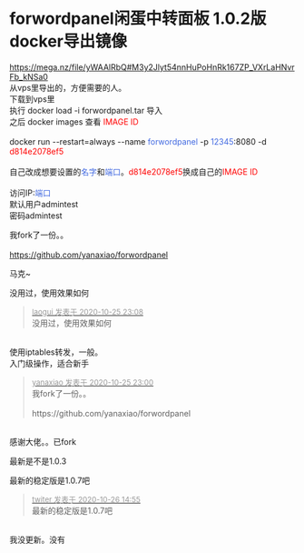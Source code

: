 # forwordpanel闲蛋中转面板 1.0.2版 docker导出镜像


https://mega.nz/file/yWAAlRbQ#M3y2Jlyt54nnHuPoHnRk167ZP_VXrLaHNvrFb_kNSa0<br />
从vps里导出的，方便需要的人。<br />
下载到vps里<br />
执行 docker load -i forwordpanel.tar 导入<br />
之后 docker images 查看 <font color="Red">IMAGE ID</font><br />
<br />
docker run --restart=always --name <font color="RoyalBlue">forwordpanel</font> -p <font color="RoyalBlue">12345</font>:8080 -d <font color="Red">d814e2078ef5</font><br />
<br />
自己改成想要设置的<font color="RoyalBlue">名字</font>和<font color="RoyalBlue">端口</font>。<font color="Red">d814e2078ef5</font>换成自己的<font color="Red">IMAGE ID</font><br />
<br />
访问IP:<font color="RoyalBlue">端口</font><br />
默认用户admintest<br />
密码admintest

我fork了一份。。<br />
<br />
https://github.com/yanaxiao/forwordpanel

马克~

没用过，使用效果如何

<div class="quote"><blockquote><font size="2"><a href="https://www.hostloc.com/forum.php?mod=redirect&amp;goto=findpost&amp;pid=9351794&amp;ptid=758404" target="_blank"><font color="#999999">laogui 发表于 2020-10-25 23:08</font></a></font><br />
没用过，使用效果如何</blockquote></div><br />
使用iptables转发，一般。<br />
入门级操作，适合新手

<div class="quote"><blockquote><font size="2"><a href="https://www.hostloc.com/forum.php?mod=redirect&amp;goto=findpost&amp;pid=9351755&amp;ptid=758404" target="_blank"><font color="#999999">yanaxiao 发表于 2020-10-25 23:00</font></a></font><br />
我fork了一份。。<br />
<br />
https://github.com/yanaxiao/forwordpanel</blockquote></div><br />
感谢大佬。。已fork

最新是不是1.0.3

最新的稳定版是1.0.7吧

<div class="quote"><blockquote><font size="2"><a href="https://www.hostloc.com/forum.php?mod=redirect&amp;goto=findpost&amp;pid=9354197&amp;ptid=758404" target="_blank"><font color="#999999">twiter 发表于 2020-10-26 14:55</font></a></font><br />
最新的稳定版是1.0.7吧</blockquote></div><br />
我没更新。没有
